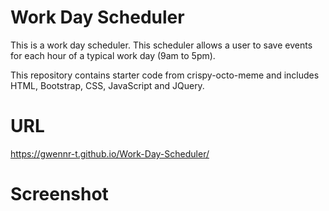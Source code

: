<h1>Work Day Scheduler</h1>
<p>This is a work day scheduler. This scheduler allows a user to save events for each hour of a typical work day (9am to 5pm).</p>

<p>This repository contains starter code from crispy-octo-meme and includes HTML, Bootstrap, CSS, JavaScript and JQuery.</p>

<h1>URL</h1>

https://gwennr-t.github.io/Work-Day-Scheduler/

<h1>Screenshot</h1>

